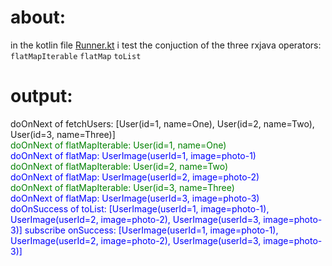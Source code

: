 
# about:

in the kotlin file [Runner.kt](../src/main/kotlin/Runner.kt)
i test the conjuction of the three rxjava operators:
`flatMapIterable`
`flatMap`
`toList`

# output:

doOnNext of fetchUsers: [User(id=1, name=One), User(id=2, name=Two), User(id=3, name=Three)]
<br />
<span style="color:green;">doOnNext of flatMapIterable: User(id=1, name=One) </span>
<br />
<span style="color:blue;">doOnNext of flatMap: UserImage(userId=1, image=photo-1)
<br />
<span style="color:green;"> doOnNext of flatMapIterable: User(id=2, name=Two)</span>
<br />
<span style="color:blue;">
doOnNext of flatMap: UserImage(userId=2, image=photo-2)</span>
<br />
<span style="color:green;">doOnNext of flatMapIterable: User(id=3, name=Three)</span>
<br />
<span style="color:blue;">
doOnNext of flatMap: UserImage(userId=3, image=photo-3) </span>
<br />
doOnSuccess of toList: [UserImage(userId=1, image=photo-1), UserImage(userId=2, image=photo-2), UserImage(userId=3, image=photo-3)]
subscribe onSuccess: [UserImage(userId=1, image=photo-1), UserImage(userId=2, image=photo-2), UserImage(userId=3, image=photo-3)]

